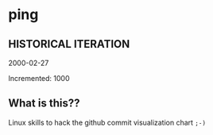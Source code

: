 # ping

## HISTORICAL ITERATION
2000-02-27

Incremented: 1000

## What is this?? 
Linux skills to hack the github commit visualization chart `;-)`
